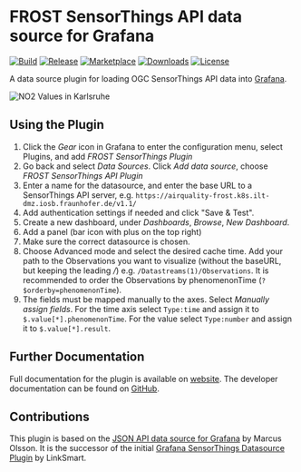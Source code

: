 # FROST SensorThings API data source for Grafana
[![Build](https://github.com/FraunhoferIOSB/frost-sensorthings-datasource/workflows/CI/badge.svg)](https://github.com/FraunhoferIOSB/frost-sensorthings-datasource/actions?query=workflow%3A%22CI%22)
[![Release](https://github.com/FraunhoferIOSB/frost-sensorthings-datasource/workflows/Release/badge.svg)](https://github.com/FraunhoferIOSB/frost-sensorthings-datasource/actions?query=workflow%3ARelease)
[![Marketplace](https://img.shields.io/badge/dynamic/json?logo=grafana&color=F47A20&label=marketplace&prefix=v&query=%24.items%5B%3F%28%40.slug%20%3D%3D%20%22frost-sensorthings-datasource%22%29%5D.version&url=https%3A%2F%2Fgrafana.com%2Fapi%2Fplugins)](https://grafana.com/grafana/plugins/frost-sensorthings-datasource)
[![Downloads](https://img.shields.io/badge/dynamic/json?logo=grafana&color=F47A20&label=downloads&query=%24.items%5B%3F%28%40.slug%20%3D%3D%20%22frost-sensorthings-datasource%22%29%5D.downloads&url=https%3A%2F%2Fgrafana.com%2Fapi%2Fplugins)](https://grafana.com/grafana/plugins/frost-sensorthings-datasource)
[![License](https://img.shields.io/github/license/fraunhoferiosb/frost-sensorthings-datasource)](LICENSE)

A data source plugin for loading OGC SensorThings API data into [Grafana](https://grafana.com).

![NO2 Values in Karlsruhe](https://raw.githubusercontent.com/FraunhoferIOSB/frost-sensorthings-datasource/master/src/img/sensorthings-demo.png)

## Using the Plugin
1. Click the _Gear_ icon in Grafana to enter the configuration menu, select Plugins, and add _FROST SensorThings Plugin_
2. Go back and select _Data Sources_. Click _Add data source_, choose _FROST SensorThings API Plugin_
3. Enter a name for the datasource, and enter the base URL to a SensorThings API server, e.g. `https://airquality-frost.k8s.ilt-dmz.iosb.fraunhofer.de/v1.1/`
4. Add authentication settings if needed and click "Save & Test".
5. Create a new dashboard, under _Dashboards_, _Browse_, _New Dashboard_.
6. Add a panel (bar icon with plus on the top right)
7. Make sure the correct datasource is chosen.
8. Choose Advanced mode and select the desired cache time. Add your path to the Observations you want to visualize (without the baseURL, but keeping the leading _/_) e.g. `/Datastreams(1)/Observations`. It is recommended to order the Observations by phenomenonTime (`?$orderby=phenomenonTime`).
9. The fields must be mapped manually to the axes. Select _Manually assign fields_. For the time axis select `Type:time` and assign it to `$.value[*].phenomenonTime`. For the value select `Type:number` and assign it to `$.value[*].result`.

## Further Documentation
Full documentation for the plugin is available on [website](https://github.com/FraunhoferIOSB/frost-sensorthings-datasource). The developer documentation can be found on [GitHub](https://github.com/FraunhoferIOSB/frost-sensorthings-datasource/tree/master/docs/DevelopmentSetup.md).

## Contributions
This plugin is based on the [JSON API data source for Grafana](https://github.com/marcusolsson/grafana-json-datasource) by Marcus Olsson.
It is the successor of the initial [Grafana SensorThings Datasource Plugin](https://github.com/linksmart/grafana-sensorthings-datasource) by LinkSmart.

